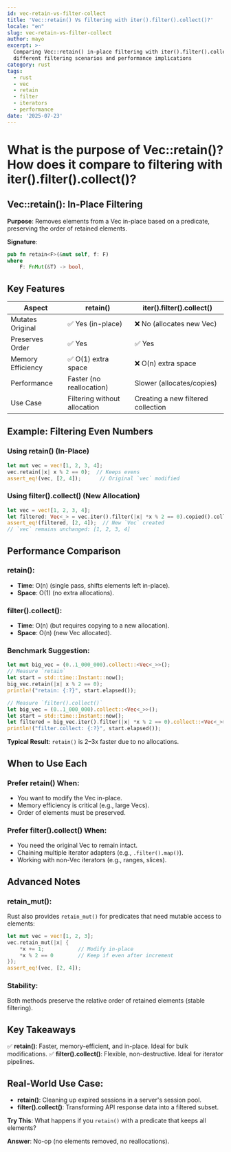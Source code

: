 ```yaml
---
id: vec-retain-vs-filter-collect
title: 'Vec::retain() Vs filtering with iter().filter().collect()?'
locale: "en"
slug: vec-retain-vs-filter-collect
author: mayo
excerpt: >-
  Comparing Vec::retain() in-place filtering with iter().filter().collect() for
  different filtering scenarios and performance implications
category: rust
tags:
  - rust
  - vec
  - retain
  - filter
  - iterators
  - performance
date: '2025-07-23'
---
```


# What is the purpose of Vec::retain()? How does it compare to filtering with iter().filter().collect()?

## Vec::retain(): In-Place Filtering

**Purpose**: Removes elements from a Vec in-place based on a predicate, preserving the order of retained elements.

**Signature**:
```rust
pub fn retain<F>(&mut self, f: F)
where
    F: FnMut(&T) -> bool,
```

## Key Features

| Aspect | retain() | iter().filter().collect() |
|--------|----------|---------------------------|
| Mutates Original | ✅ Yes (in-place) | ❌ No (allocates new Vec) |
| Preserves Order | ✅ Yes | ✅ Yes |
| Memory Efficiency | ✅ O(1) extra space | ❌ O(n) extra space |
| Performance | Faster (no reallocation) | Slower (allocates/copies) |
| Use Case | Filtering without allocation | Creating a new filtered collection |

## Example: Filtering Even Numbers

### Using retain() (In-Place)
```rust
let mut vec = vec![1, 2, 3, 4];
vec.retain(|x| x % 2 == 0);  // Keeps evens
assert_eq!(vec, [2, 4]);      // Original `vec` modified
```

### Using filter().collect() (New Allocation)
```rust
let vec = vec![1, 2, 3, 4];
let filtered: Vec<_> = vec.iter().filter(|x| *x % 2 == 0).copied().collect();
assert_eq!(filtered, [2, 4]);  // New `Vec` created
// `vec` remains unchanged: [1, 2, 3, 4]
```

## Performance Comparison

### retain():
- **Time**: O(n) (single pass, shifts elements left in-place).
- **Space**: O(1) (no extra allocations).

### filter().collect():
- **Time**: O(n) (but requires copying to a new allocation).
- **Space**: O(n) (new Vec allocated).

### Benchmark Suggestion:
```rust
let mut big_vec = (0..1_000_000).collect::<Vec<_>>();
// Measure `retain`
let start = std::time::Instant::now();
big_vec.retain(|x| x % 2 == 0);
println!("retain: {:?}", start.elapsed());

// Measure `filter().collect()`
let big_vec = (0..1_000_000).collect::<Vec<_>>();
let start = std::time::Instant::now();
let filtered = big_vec.iter().filter(|x| *x % 2 == 0).collect::<Vec<_>>();
println!("filter.collect: {:?}", start.elapsed());
```

**Typical Result**: `retain()` is 2–3x faster due to no allocations.

## When to Use Each

### Prefer retain() When:
- You want to modify the Vec in-place.
- Memory efficiency is critical (e.g., large Vecs).
- Order of elements must be preserved.

### Prefer filter().collect() When:
- You need the original Vec to remain intact.
- Chaining multiple iterator adapters (e.g., `.filter().map()`).
- Working with non-Vec iterators (e.g., ranges, slices).

## Advanced Notes

### retain_mut():
Rust also provides `retain_mut()` for predicates that need mutable access to elements:

```rust
let mut vec = vec![1, 2, 3];
vec.retain_mut(|x| {
    *x += 1;           // Modify in-place
    *x % 2 == 0        // Keep if even after increment
});
assert_eq!(vec, [2, 4]);
```

### Stability:
Both methods preserve the relative order of retained elements (stable filtering).

## Key Takeaways

✅ **retain()**: Faster, memory-efficient, and in-place. Ideal for bulk modifications.
✅ **filter().collect()**: Flexible, non-destructive. Ideal for iterator pipelines.

## Real-World Use Case:
- **retain()**: Cleaning up expired sessions in a server's session pool.
- **filter().collect()**: Transforming API response data into a filtered subset.

**Try This**: What happens if you `retain()` with a predicate that keeps all elements?

**Answer**: No-op (no elements removed, no reallocations).
